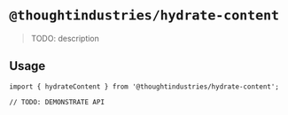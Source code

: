 # `@thoughtindustries/hydrate-content`

> TODO: description

## Usage

```
import { hydrateContent } from '@thoughtindustries/hydrate-content';

// TODO: DEMONSTRATE API
```
